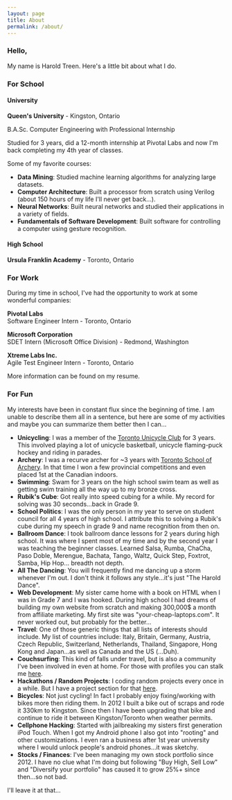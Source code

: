 ```yaml
---
layout: page
title: About
permalink: /about/
---
```


### Hello,

My name is Harold Treen. Here's a little bit about what I do.

### For School

#### University

**Queen's University** - Kingston, Ontario

B.A.Sc. Computer Engineering with Professional Internship

Studied for 3 years, did a 12-month internship at Pivotal Labs and now I'm back completing my 4th year of classes.

Some of my favorite courses:

- **Data Mining**: Studied machine learning algorithms for analyzing large datasets.  
- **Computer Architecture**: Built a processor from scratch using Verilog (about 150 hours of my life I'll never get back...).  
- **Neural Networks**: Built neural networks and studied their applications in a variety of fields.  
- **Fundamentals of Software Development**: Built software for controlling a computer using gesture recognition.  

#### High School
**Ursula Franklin Academy** - Toronto, Ontario


### For Work

During my time in school, I've had the opportunity to work at some wonderful companies:

**Pivotal Labs**<br>
Software Engineer Intern - Toronto, Ontario

**Microsoft Corporation**  
SDET Intern (Microsoft Office Division) - Redmond, Washington

**Xtreme Labs Inc.**  
Agile Test Engineer Intern - Toronto, Ontario

More information can be found on my <a onclick="app.load('resume')">resume</a>.


### For Fun

My interests have been in constant flux since the beginning of time. I am unable to describe them all in a sentence, but here are some of my activities and maybe you can summarize them better then I can...

- **Unicycling**: I was a member of the [Toronto Unicycle Club](http://torontounicyclists.ca/) for 3 years. This involved playing a lot of unicycle basketball, unicycle flaming-puck hockey and riding in parades.
- **Archery**: I was a recurve archer for ~3 years with [Toronto School of Archery](http://torontoschoolofarchery.ca/). In that time I won a few provincial competitions and even placed 1st at the Canadian indoors.
- **Swimming**: Swam for 3 years on the high school swim team as well as getting swim training all the way up to my bronze cross.
- **Rubik's Cube**: Got really into speed cubing for a while. My record for solving was 30 seconds...back in Grade 9.
- **School Politics**: I was the only person in my year to serve on student council for all 4 years of high school. I attribute this to solving a Rubik's cube during my speech in grade 9 and name recognition from then on.
- **Ballroom Dance**: I took ballroom dance lessons for 2 years during high school. It was where I spent most of my time and by the second year I was teaching the beginner classes. Learned Salsa, Rumba, ChaCha, Paso Doble, Merengue, Bachata, Tango, Waltz, Quick Step, Foxtrot, Samba, Hip Hop... breadth not depth.
- **All The Dancing**: You will frequently find me dancing up a storm whenever I'm out. I don't think it follows any style...it's just "The Harold Dance".
- **Web Development**: My sister came home with a book on HTML when I was in Grade 7 and I was hooked. During high school I had dreams of building my own website from scratch and making 300,000$ a month from affiliate marketing. My first site was "your-cheap-laptops.com". It never worked out, but probably for the better...
- **Travel**: One of those generic things that all lists of interests should include. My list of countries include: Italy, Britain, Germany, Austria, Czech Republic, Switzerland, Netherlands, Thailand, Singapore, Hong Kong and Japan...as well as Canada and the US (...Duh).
- **Couchsurfing**: This kind of falls under travel, but is also a community I've been involved in even at home. For those with profiles you can stalk me [here](https://www.couchsurfing.com/users/2104797/profile).
- **Hackathons / Random Projects**: I coding random projects every once in a while. But I have a project section for that [here](/projects).
- **Bicycles**: Not just cycling! In fact I probably enjoy fixing/working with bikes more then riding them. In 2012 I built a bike out of scraps and rode it 330km to Kingston. Since then I have been upgrading that bike and continue to ride it between Kingston/Toronto when weather permits.
- **Cellphone Hacking**: Started with jailbreaking my sisters first generation iPod Touch. When I got my Android phone I also got into "rooting" and other customizations. I even ran a business after 1st year university where I would unlock people's android phones...it was sketchy.
- **Stocks / Finances**: I've been managing my own stock portfolio since 2012. I have no clue what I'm doing but following "Buy High, Sell Low" and "Diversify your portfolio" has caused it to grow 25%+ since then...so not bad.

I'll leave it at that...

